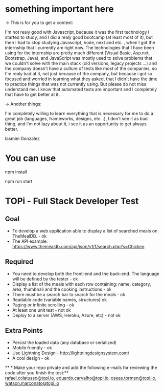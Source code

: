 # something important here

-> This is for you to get a context:

I'm not realy good with Javascript, because it was the first technology I started to study, and I did a realy good bootcamp (at least most of it), but then I had to stop studying Javascript, node, next and etc. , when I got the internship that I currently am right now.
The technologies that I have been using for the internship are pretty much different (Visual Basic, Asp.net, Bootstrap, Java), and JavaScript was mostly used to solve problems
that we couldn't solve with the main stack (old versions, legacy projects ...) and the company doesn't have a culture of tests like most of the companies, so I'm realy bad at it, not just because of the company, but because i got so focused and worried in learning what they asked, that I didn't have the time to practice things that was not currently using.
But please do not miss understand me. I know that automated tests are important and I completely that have to get better at it.

-> Another things:

I'm completely willing to learn everything that is necessary for me to do a great job (languages, frameworks, designs, etc ..), I don't see it as bad thing, and I'm not lazy about it, i see it as an opportunity to get always better.

Iasmim Gonzalez


# You can use

npm install

npm run start




# TOPi - Full Stack Developer Test

## Goal
- To develop a web application able to display a list of searched meals on TheMealDB. - ok
- The API example: https://www.themealdb.com/api/json/v1/1/search.php?s=Chicken

## Required
- You need to develop both the front-end and the back-end. The language will be defined by the tester - ok
- Display a list of the meals with each row containing: name, category, area, thumbnail and the cooking instructions - ok
- There must be a search bar to search for the meals - ok
- Readable code (variable names, structures) ok
- Paging or infinite scrolling - ok
- At least one unit test - not ok
- Deploy to a server (AWS, Heroku, Azure, etc) - not ok

## Extra Points
- Persist the loaded data (any database or serialized)
- Mobile friendly - ok
- Use Lightning Design - http://lightningdesignsystem.com/
- A cool design  - ok


** * Make your repo private and add the following e-mails for reviewing the code after you finish the test:**  
rafael.colatusso@topi.io, eduardo.carvalho@topi.io, oseas.tormen@topi.io, watson.marconato@topi.io



